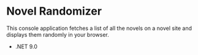# Novel Randomizer

This console application fetches a list of all the novels on a novel site and displays them randomly in your browser.

- .NET 9.0
